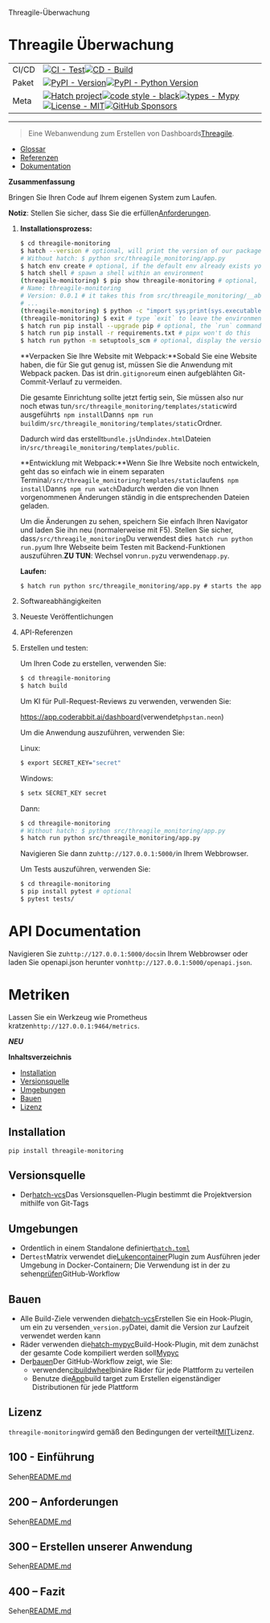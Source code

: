 Threagile-Überwachung

# Threagile Überwachung

|       |                                                                                                                                                                                                                                                                                                                                                                                                                                                                                                                                                                                                        |
| ----- | ------------------------------------------------------------------------------------------------------------------------------------------------------------------------------------------------------------------------------------------------------------------------------------------------------------------------------------------------------------------------------------------------------------------------------------------------------------------------------------------------------------------------------------------------------------------------------------------------------ |
| CI/CD | [![CI - Test](https://github.com/vanHeemstraSystems/threagile-monitoring/actions/workflows/test.yml/badge.svg)](https://github.com/vanHeemstraSystems/threagile-monitoring/actions/workflows/test.yml)[![CD - Build](https://github.com/vanHeemstraSystems/threagile-monitoring/actions/workflows/build.yml/badge.svg)](https://github.com/vanHeemstraSystems/threagile-monitoring/actions/workflows/build.yml)                                                                                                                                                                                        |
| Paket | [![PyPI - Version](https://img.shields.io/pypi/v/threagile-monitoring.svg?logo=pypi&label=PyPI&logoColor=gold)](https://pypi.org/project/threagile-monitoring/)[![PyPI - Python Version](https://img.shields.io/pypi/pyversions/threagile-monitoring.svg?logo=python&label=Python&logoColor=gold)](https://pypi.org/project/threagile-monitoring/)                                                                                                                                                                                                                                                     |
| Meta  | [![Hatch project](https://img.shields.io/badge/%F0%9F%A5%9A-Hatch-4051b5.svg)](https://github.com/pypa/hatch)[![code style - black](https://img.shields.io/badge/code%20style-black-000000.svg)](https://github.com/psf/black)[![types - Mypy](https://img.shields.io/badge/types-Mypy-blue.svg)](https://github.com/ambv/black)[![License - MIT](https://img.shields.io/badge/license-MIT-9400d3.svg)](https://spdx.org/licenses/)[![GitHub Sponsors](https://img.shields.io/github/sponsors/vanHeemstraSystems?logo=GitHub%20Sponsors&style=social)](https://github.com/sponsors/vanHeemstraSystems) |

* * *

> Eine Webanwendung zum Erstellen von Dashboards[Threagile](https://threagile.io).

-   [Glossar](./GLOSSARY.md)
-   [Referenzen](./REFERENCES.md)
-   [Dokumentation](./DOCUMENTATION.md)

**Zusammenfassung**

Bringen Sie Ihren Code auf Ihrem eigenen System zum Laufen.

**Notiz**: Stellen Sie sicher, dass Sie die erfüllen[Anforderungen](./200/README.md).

1.  **Installationsprozess:**

    ```bash
    $ cd threagile-monitoring
    $ hatch --version # optional, will print the version of our package to the terminal without modifying the source directory (e.g. `0.0.1`).
    # Without hatch: $ python src/threagile_monitoring/app.py
    $ hatch env create # optional, if the default env already exists you will be told
    $ hatch shell # spawn a shell within an environment
    (threagile-monitoring) $ pip show threagile-monitoring # optional, shows the project details, here 'threagile-monitoring', from `pyproject.toml`
    # Name: threagile-monitoring
    # Version: 0.0.1 # it takes this from src/threagile_monitoring/__about__.py
    # ...
    (threagile-monitoring) $ python -c "import sys;print(sys.executable)" # optional, see where your environment's python is located
    (threagile-monitoring) $ exit # type `exit` to leave the environment
    $ hatch run pip install --upgrade pip # optional, the `run` command allows you to execute commands in an environment as if you had already entered it.
    $ hatch run pip install -r requirements.txt # pipx won't do this
    $ hatch run python -m setuptools_scm # optional, display the version of our package and perform any side-effects like writing to a file. (here: `_version.py`)
    ```

    **Verpacken Sie Ihre Website mit Webpack:**Sobald Sie eine Website haben, die für Sie gut genug ist, müssen Sie die Anwendung mit Webpack packen. Das ist drin`.gitignore`um einen aufgeblähten Git-Commit-Verlauf zu vermeiden.

    Die gesamte Einrichtung sollte jetzt fertig sein, Sie müssen also nur noch etwas tun`/src/threagile_monitoring/templates/static`wird ausgeführt`$ npm install`Dann`$ npm run build`im`/src/threagile_monitoring/templates/static`Ordner.

    Dadurch wird das erstellt`bundle.js`Und`index.html`Dateien in`/src/threagile_monitoring/templates/public`.

    **Entwicklung mit Webpack:**Wenn Sie Ihre Website noch entwickeln, geht das so einfach wie in einem separaten Terminal`/src/threagile_monitoring/templates/static`laufen`$ npm install`Dann`$ npm run watch`Dadurch werden die von Ihnen vorgenommenen Änderungen ständig in die entsprechenden Dateien geladen.

    Um die Änderungen zu sehen, speichern Sie einfach Ihren Navigator und laden Sie ihn neu (normalerweise mit F5). Stellen Sie sicher, dass`/src/threagile_monitoring`Du verwendest die`$ hatch run python run.py`um Ihre Webseite beim Testen mit Backend-Funktionen auszuführen.**ZU TUN**: Wechsel von`run.py`zu verwenden`app.py`.

    **Laufen:**

        $ hatch run python src/threagile_monitoring/app.py # starts the app 
2.  Softwareabhängigkeiten
3.  Neueste Veröffentlichungen
4.  API-Referenzen
5.  Erstellen und testen:

    Um Ihren Code zu erstellen, verwenden Sie:

    ```bash
    $ cd threagile-monitoring
    $ hatch build
    ```

    Um KI für Pull-Request-Reviews zu verwenden, verwenden Sie:

    <https://app.coderabbit.ai/dashboard>(verwendet`phpstan.neon`)

    Um die Anwendung auszuführen, verwenden Sie:

    Linux:

    ```bash
    $ export SECRET_KEY="secret"
    ```

    Windows:

    ```bash
    $ setx SECRET_KEY secret
    ```

    Dann:

    ```bash
    $ cd threagile-monitoring
    # Without hatch: $ python src/threagile_monitoring/app.py
    $ hatch run python src/threagile_monitoring/app.py
    ```

    Navigieren Sie dann zu`http://127.0.0.1:5000/`in Ihrem Webbrowser.

    Um Tests auszuführen, verwenden Sie:

    ```bash
    $ cd threagile-monitoring
    $ pip install pytest # optional
    $ pytest tests/
    ```

# API Documentation

Navigieren Sie zu`http://127.0.0.1:5000/docs`in Ihrem Webbrowser oder laden Sie openapi.json herunter von`http://127.0.0.1:5000/openapi.json`.

# Metriken

Lassen Sie ein Werkzeug wie Prometheus kratzen`http://127.0.0.1:9464/metrics`.

**_NEU_**

**Inhaltsverzeichnis**

-   [Installation](#installation)
-   [Versionsquelle](#version-source)
-   [Umgebungen](#environments)
-   [Bauen](#build)
-   [Lizenz](#license)

## Installation

```console
pip install threagile-monitoring
```

## Versionsquelle

-   Der[hatch-vcs](https://github.com/ofek/hatch-vcs)Das Versionsquellen-Plugin bestimmt die Projektversion mithilfe von Git-Tags

## Umgebungen

-   Ordentlich in einem Standalone definiert[`hatch.toml`](https://hatch.pypa.io/latest/intro/#configuration)
-   Der`test`Matrix verwendet die[Lukencontainer](https://github.com/ofek/hatch-containers)Plugin zum Ausführen jeder Umgebung in Docker-Containern; Die Verwendung ist in der zu sehen[prüfen](.github/workflows/test.yml)GitHub-Workflow

## Bauen

-   Alle Build-Ziele verwenden die[hatch-vcs](https://github.com/ofek/hatch-vcs)Erstellen Sie ein Hook-Plugin, um ein zu versenden`_version.py`Datei, damit die Version zur Laufzeit verwendet werden kann
-   Räder verwenden die[hatch-mypyc](https://github.com/ofek/hatch-mypyc)Build-Hook-Plugin, mit dem zunächst der gesamte Code kompiliert werden soll[Mypyc](https://github.com/mypyc/mypyc)
-   Der[bauen](.github/workflows/build.yml)Der GitHub-Workflow zeigt, wie Sie:
    -   verwenden[cibuildwheel](https://github.com/pypa/cibuildwheel)binäre Räder für jede Plattform zu verteilen
    -   Benutze die[App](https://hatch.pypa.io/latest/plugins/builder/app/)build target zum Erstellen eigenständiger Distributionen für jede Plattform

## Lizenz

`threagile-monitoring`wird gemäß den Bedingungen der verteilt[MIT](https://spdx.org/licenses/MIT.html)Lizenz.

## 100 - Einführung

Sehen[README.md](./100/README.md)

## 200 – Anforderungen

Sehen[README.md](./200/README.md)

## 300 – Erstellen unserer Anwendung

Sehen[README.md](./300/README.md)

## 400 – Fazit

Sehen[README.md](./400/README.md)
